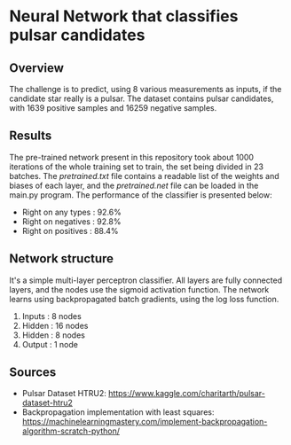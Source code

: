 # Neural Network that classifies pulsar candidates

## Overview
The challenge is to predict, using 8 various measurements as inputs, if the candidate star really is a pulsar. The dataset contains pulsar candidates, with 1639 positive samples and 16259 negative samples.

## Results
The pre-trained network present in this repository took about 1000 iterations of the whole training set to train, the set being divided in 23 batches. The *pretrained.txt* file contains a readable list of the weights and biases of each layer, and the *pretrained.net* file can be loaded in the main.py program. The performance of the classifier is presented below:
- Right on any types : 92.6%
- Right on negatives : 92.8%
- Right on positives : 88.4%

## Network structure
It's a simple multi-layer perceptron classifier. All layers are fully connected layers, and the nodes use the sigmoid activation function. The network learns using backpropagated batch gradients, using the log loss function.
1. Inputs : 8 nodes
2. Hidden : 16 nodes
3. Hidden : 8 nodes
4. Output : 1 node

## Sources
- Pulsar Dataset HTRU2: https://www.kaggle.com/charitarth/pulsar-dataset-htru2
- Backpropagation implementation with least squares: https://machinelearningmastery.com/implement-backpropagation-algorithm-scratch-python/
